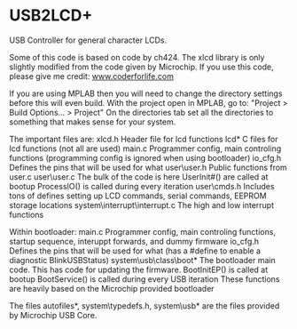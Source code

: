 USB2LCD+
========

USB Controller for general character LCDs.


Some of this code is based on code by ch424.
The xlcd library is only slightly modified from the code given by Microchip.
If you use this code, please give me credit: www.coderforlife.com


If you are using MPLAB then you will need to change the directory settings before
this will even build. With the project open in MPLAB, go to:
	"Project > Build Options... > Project"
On the directories tab set all the directories to something that makes sense for
your system.


The important files are:
	xlcd.h		Header file for lcd functions
	lcd\*		C files for lcd functions (not all are used)
	main.c		Programmer config, main controling functions (programming config is ignored when using bootloader)
	io_cfg.h	Defines the pins that will be used for what
	user\user.h	Public functions from user.c
	user\user.c	The bulk of the code is here
			UserInit#() are called at bootup
			ProcessIO() is called during every iteration
	user\cmds.h	Includes tons of defines setting up LCD commands, serial commands, EEPROM storage locations
	system\interrupt\interrupt.c	The high and low interrupt functions


Within bootloader:
	main.c			Programmer config, main controling functions, startup sequence, interuppt forwards, and dummy firmware
	io_cfg.h		Defines the pins that will be used for what (has a #define to enable a diagnostic BlinkUSBStatus)
	system\usb\class\boot\* The bootloader main code. This has code for updating the firmware.
			BootInitEP() is called at bootup
			BootService() is called during every USB iteration
			These functions are heavily based on the Microchip provided bootloader



The files autofiles\*, system\typedefs.h, system\usb\* are the files provided by
Microchip USB Core.
